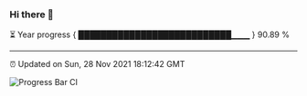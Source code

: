 ### Hi there 👋

⏳ Year progress { ███████████████████████████▁▁▁ } 90.89 %

---

⏰ Updated on Sun, 28 Nov 2021 18:12:42 GMT

![Progress Bar CI](https://github.com/liununu/liununu/workflows/Progress%20Bar%20CI/badge.svg)
